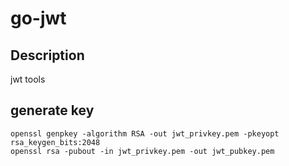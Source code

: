 # go-jwt

## Description

jwt tools

## generate key

```shell
openssl genpkey -algorithm RSA -out jwt_privkey.pem -pkeyopt rsa_keygen_bits:2048
openssl rsa -pubout -in jwt_privkey.pem -out jwt_pubkey.pem
```

